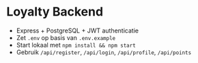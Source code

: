 # Loyalty Backend

- Express + PostgreSQL + JWT authenticatie
- Zet `.env` op basis van `.env.example`
- Start lokaal met `npm install && npm start`
- Gebruik `/api/register`, `/api/login`, `/api/profile`, `/api/points`